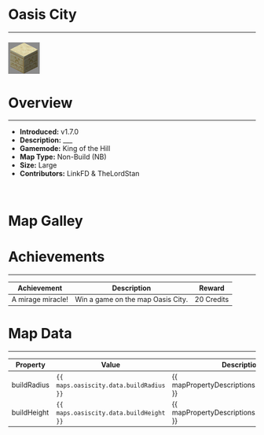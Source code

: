 <!-- replace _map_ with the actual map name -->
<!-- change gamemode type for the Map data description  -->
# Oasis City

***

#### ![oasiscityicon](../assets/maps/oasis/oasiscity-icon.jpg)

# Overview
***
- **Introduced:** v1.7.0
- **Description:** ___
- **Gamemode:** King of the Hill
- **Map Type:** Non-Build (NB)
- **Size:** Large
- **Contributors:** LinkFD & TheLordStan

<br />  

# Map Galley

# Achievements
***

| Achievement | Description | Reward |
| ----- | ----- | ------ |
| A mirage miracle! | Win a game on the map Oasis City. | 20 Credits |



# Map Data
***

| Property | Value | Description |
| ----------- | ----------- | ------ |
| buildRadius |`{{ maps.oasiscity.data.buildRadius }}`| {{ mapPropertyDescriptions.buildRadius.koth }} |
| buildHeight |`{{ maps.oasiscity.data.buildHeight }}`| {{ mapPropertyDescriptions.buildHeight.koth }} |